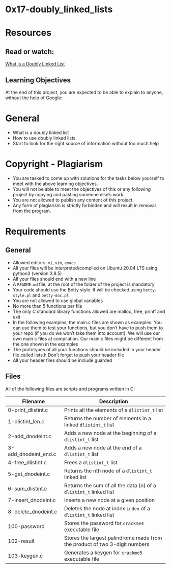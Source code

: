 # 0x17-doubly_linked_lists

# Resources
## Read or watch:

[What is a Doubly Linked List](https://www.youtube.com/watch?v=k0pjD12bzP0)

## Learning Objectives

At the end of this project, you are expected to be able to explain to anyone, without the help of Google:

# General

- What is a doubly linked list
- How to use doubly linked lists
- Start to look for the right source of information without too much help

# Copyright - Plagiarism

- You are tasked to come up with solutions for the tasks below yourself to meet with the above learning objectives.
- You will not be able to meet the objectives of this or any following project by copying and pasting someone else’s work.
- You are not allowed to publish any content of this project.
- Any form of plagiarism is strictly forbidden and will result in removal from the program.

# Requirements
## General

- Allowed editors: `vi`, `vim`, `emacs`
- All your files will be interpreted/compiled on Ubuntu 20.04 LTS using python3 (version 3.8.5)
- All your files should end with a new line
- A `README.md` file, at the root of the folder of the project is mandatory
- Your code should use the Betty style. It will be checked using `betty-style.pl` and `betty-doc.pl`
- You are not allowed to use global variables
- No more than 5 functions per file
- The only C standard library functions allowed are malloc, free, printf and exit
- In the following examples, the main.c files are shown as examples. You can use them to test your functions, but you don’t have to push them to your repo (if you do we won’t take them into account). We will use our own main.c files at compilation. Our main.c files might be different from the one shown in the examples
- The prototypes of all your functions should be included in your header file called lists.h
Don’t forget to push your header file
- All your header files should be include guarded

## Files
All of the following files are scripts and programs written in C:


| Filename | Description |
| -------- | ----------- |
| 0-print_dlistint.c | Prints all the elements of a `dlistint_t` list |
| 1-dlistint_len.c | Returns the number of elements in a linked `dlistint_t` list |
| 2-add_dnodeint.c | Adds a new node at the beginning of a `dlistint_t` list |
| 3-add_dnodeint_end.c | Adds a new node at the end of a `dlistint_t` list |
| 4-free_dlistint.c | Frees a `dlistint_t` list |
| 5-get_dnodeint.c | Returns the nth node of a `dlistint_t` linked list |
| 6-sum_dlistint.c | Returns the sum of all the data (n) of a `dlistint_t` linked list |
| 7-insert_dnodeint.c | Inserts a new node at a given position |
| 8-delete_dnodeint.c | Deletes the node at index `index` of a `dlistint_t` linked list |
| 100-password | Stores the password for `crackme4` executable file |
| 102-result | Stores the largest palindrome made from the product of two 3-digit numbers |
| 103-keygen.c | Generates a keygen for `crackme5` executable file |

